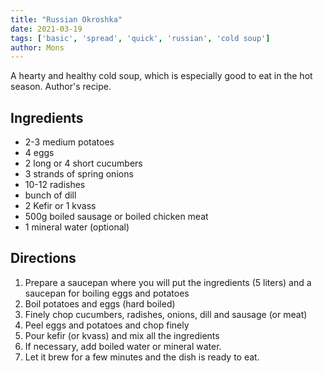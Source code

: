 ```yaml
---
title: "Russian Okroshka"
date: 2021-03-19
tags: ['basic', 'spread', 'quick', 'russian', 'cold soup']
author: Mons
---
```


A hearty and healthy cold soup, which is especially good to eat in the hot season. Author's recipe.

## Ingredients

- 2-3 medium potatoes
- 4 eggs 
- 2 long or 4 short cucumbers
- 3 strands of spring onions
- 10-12 radishes
- bunch of dill
- 2 Kefir or 1 kvass
- 500g boiled sausage or boiled chicken meat
- 1 mineral water (optional)

## Directions

1. Prepare a saucepan where you will put the ingredients (5 liters) and a saucepan for boiling eggs and potatoes
2. Boil potatoes and eggs (hard boiled)
3. Finely chop cucumbers, radishes, onions, dill and sausage (or meat)
4. Peel eggs and potatoes and chop finely
5. Pour kefir (or kvass) and mix all the ingredients
6. If necessary, add boiled water or mineral water.
7. Let it brew for a few minutes and the dish is ready to eat.
